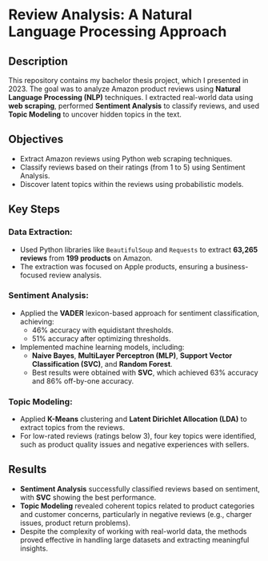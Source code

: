 # Review Analysis: A Natural Language Processing Approach

## Description
This repository contains my bachelor thesis project, which I presented in 2023. The goal was to analyze Amazon product reviews using **Natural Language Processing (NLP)** techniques. I extracted real-world data using **web scraping**, performed **Sentiment Analysis** to classify reviews, and used **Topic Modeling** to uncover hidden topics in the text.

## Objectives
- Extract Amazon reviews using Python web scraping techniques.
- Classify reviews based on their ratings (from 1 to 5) using Sentiment Analysis.
- Discover latent topics within the reviews using probabilistic models.

## Key Steps

### Data Extraction:
- Used Python libraries like `BeautifulSoup` and `Requests` to extract **63,265 reviews** from **199 products** on Amazon.
- The extraction was focused on Apple products, ensuring a business-focused review analysis.

### Sentiment Analysis:
- Applied the **VADER** lexicon-based approach for sentiment classification, achieving:
  - 46% accuracy with equidistant thresholds.
  - 51% accuracy after optimizing thresholds.
- Implemented machine learning models, including:
  - **Naive Bayes**, **MultiLayer Perceptron (MLP)**, **Support Vector Classification (SVC)**, and **Random Forest**.
  - Best results were obtained with **SVC**, which achieved 63% accuracy and 86% off-by-one accuracy.

### Topic Modeling:
- Applied **K-Means** clustering and **Latent Dirichlet Allocation (LDA)** to extract topics from the reviews.
- For low-rated reviews (ratings below 3), four key topics were identified, such as product quality issues and negative experiences with sellers.

## Results
- **Sentiment Analysis** successfully classified reviews based on sentiment, with **SVC** showing the best performance.
- **Topic Modeling** revealed coherent topics related to product categories and customer concerns, particularly in negative reviews (e.g., charger issues, product return problems).
- Despite the complexity of working with real-world data, the methods proved effective in handling large datasets and extracting meaningful insights.

